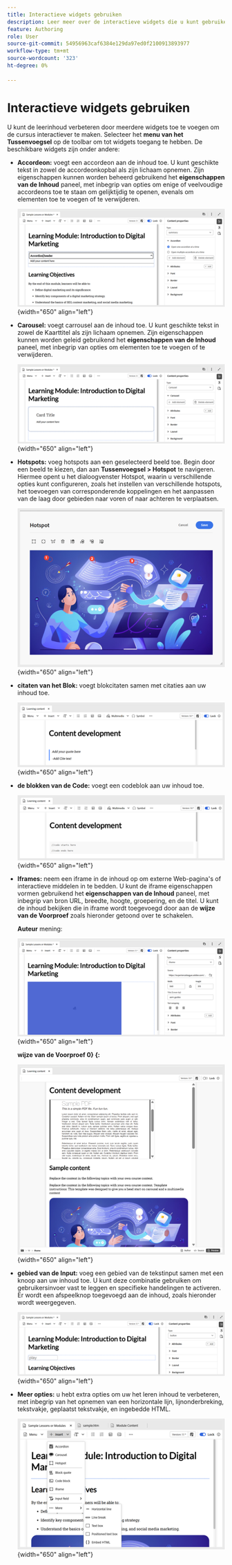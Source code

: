 ```yaml
---
title: Interactieve widgets gebruiken
description: Leer meer over de interactieve widgets die u kunt gebruiken in de leerinhoud.
feature: Authoring
role: User
source-git-commit: 54956963caf6384e129da97ed0f2100913893977
workflow-type: tm+mt
source-wordcount: '323'
ht-degree: 0%

---
```


# Interactieve widgets gebruiken

U kunt de leerinhoud verbeteren door meerdere widgets toe te voegen om de cursus interactiever te maken. Selecteer het **menu van het Tussenvoegsel** op de toolbar om tot widgets toegang te hebben. De beschikbare widgets zijn onder andere:

- **Accordeon:** voegt een accordeon aan de inhoud toe. U kunt geschikte tekst in zowel de accordeonkopbal als zijn lichaam opnemen. Zijn eigenschappen kunnen worden beheerd gebruikend het **eigenschappen van de Inhoud** paneel, met inbegrip van opties om enige of veelvoudige accordeons toe te staan om gelijktijdig te openen, evenals om elementen toe te voegen of te verwijderen.

  ![](assets/accordion-learning-content.png){width="650" align="left"}

- **Carousel:** voegt carrousel aan de inhoud toe. U kunt geschikte tekst in zowel de Kaarttitel als zijn lichaam opnemen. Zijn eigenschappen kunnen worden geleid gebruikend het **eigenschappen van de Inhoud** paneel, met inbegrip van opties om elementen toe te voegen of te verwijderen.

  ![](assets/carousal-learning-content.png){width="650" align="left"}

- **Hotspots:** voeg hotspots aan een geselecteerd beeld toe. Begin door een beeld te kiezen, dan aan **Tussenvoegsel > Hotspot** te navigeren. Hiermee opent u het dialoogvenster Hotspot, waarin u verschillende opties kunt configureren, zoals het instellen van verschillende hotspots, het toevoegen van corresponderende koppelingen en het aanpassen van de laag door gebieden naar voren of naar achteren te verplaatsen.

  ![](assets/hotspot-learning-content.png){width="650" align="left"}

- **citaten van het Blok:** voegt blokcitaten samen met citaties aan uw inhoud toe.

  ![](assets/block-quote-learning-content.png){width="650" align="left"}

- **de blokken van de Code:** voegt een codeblok aan uw inhoud toe.

  ![](assets/code-block-learning-content.png){width="650" align="left"}

- **Iframes:** neem een iframe in de inhoud op om externe Web-pagina&#39;s of interactieve middelen in te bedden. U kunt de iframe eigenschappen vormen gebruikend het **eigenschappen van de Inhoud** paneel, met inbegrip van bron URL, breedte, hoogte, groepering, en de titel. U kunt de inhoud bekijken die in iframe wordt toegevoegd door aan de **wijze van de Voorproef** zoals hieronder getoond over te schakelen.

  **Auteur** mening:

  ![](assets/iframe-learning-content.png){width="650" align="left"}


  **wijze van de Voorproef 0} {:**

  ![](assets/iframe-learning-content-preview.png){width="650" align="left"}

- **gebied van de Input:** voeg een gebied van de tekstinput samen met een knoop aan uw inhoud toe. U kunt deze combinatie gebruiken om gebruikersinvoer vast te leggen en specifieke handelingen te activeren. Er wordt een afspeelknop toegevoegd aan de inhoud, zoals hieronder wordt weergegeven.

  ![](assets/button-learning-content.png){width="650" align="left"}

- **Meer opties:** u hebt extra opties om uw het leren inhoud te verbeteren, met inbegrip van het opnemen van een horizontale lijn, lijnonderbreking, tekstvakje, geplaatst tekstvakje, en ingebedde HTML.

  ![](assets/more-options-learning-content.png){width="650" align="left"}
